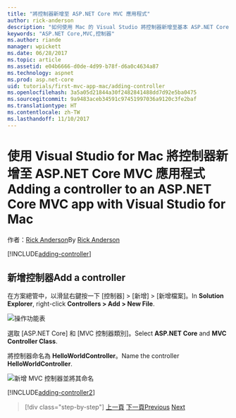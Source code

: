 ```yaml
---
title: "將控制器新增至 ASP.NET Core MVC 應用程式"
author: rick-anderson
description: "如何使用 Mac 的 Visual Studio 將控制器新增至基本 ASP.NET Core MVC 應用程式"
keywords: "ASP.NET Core,MVC,控制器"
ms.author: riande
manager: wpickett
ms.date: 06/28/2017
ms.topic: article
ms.assetid: e04b6666-d0de-4d99-b78f-d6a0c4634a87
ms.technology: aspnet
ms.prod: asp.net-core
uid: tutorials/first-mvc-app-mac/adding-controller
ms.openlocfilehash: 3a5a05d21844a30f2482841488dd7d92e5ba0475
ms.sourcegitcommit: 9a9483aceb34591c97451997036a9120c3fe2baf
ms.translationtype: HT
ms.contentlocale: zh-TW
ms.lasthandoff: 11/10/2017
---
```

# <a name="adding-a-controller-to-an-aspnet-core-mvc-app-with-visual-studio-for-mac"></a><span data-ttu-id="e6f5a-104">使用 Visual Studio for Mac 將控制器新增至 ASP.NET Core MVC 應用程式</span><span class="sxs-lookup"><span data-stu-id="e6f5a-104">Adding a controller to an ASP.NET Core MVC app with Visual Studio for Mac</span></span>

<span data-ttu-id="e6f5a-105">作者：[Rick Anderson](https://twitter.com/RickAndMSFT)</span><span class="sxs-lookup"><span data-stu-id="e6f5a-105">By [Rick Anderson](https://twitter.com/RickAndMSFT)</span></span>

[!INCLUDE[adding-controller](../../includes/mvc-intro/adding-controller1.md)]

## <a name="add-a-controller"></a><span data-ttu-id="e6f5a-106">新增控制器</span><span class="sxs-lookup"><span data-stu-id="e6f5a-106">Add a controller</span></span> 

<span data-ttu-id="e6f5a-107">在方案總管中，以滑鼠右鍵按一下 [控制器] > [新增] > [新增檔案]。</span><span class="sxs-lookup"><span data-stu-id="e6f5a-107">In **Solution Explorer**, right-click **Controllers > Add > New File**.</span></span>

![操作功能表](adding-controller/_static/add_controller.png)

<span data-ttu-id="e6f5a-109">選取 [ASP.NET Core] 和 [MVC 控制器類別]。</span><span class="sxs-lookup"><span data-stu-id="e6f5a-109">Select **ASP.NET Core** and **MVC Controller Class**.</span></span>

<span data-ttu-id="e6f5a-110">將控制器命名為 **HelloWorldController**。</span><span class="sxs-lookup"><span data-stu-id="e6f5a-110">Name the controller **HelloWorldController**.</span></span>

![新增 MVC 控制器並將其命名](adding-controller/_static/ac.png)

[!INCLUDE[adding-controller2](../../includes/mvc-intro/adding-controller2.md)]

>[!div class="step-by-step"]
<span data-ttu-id="e6f5a-112">[上一頁](../first-mvc-app/start-mvc.md)
[下一頁](adding-view.md)</span><span class="sxs-lookup"><span data-stu-id="e6f5a-112">[Previous](../first-mvc-app/start-mvc.md)
[Next](adding-view.md)</span></span>
